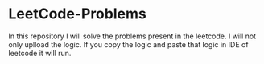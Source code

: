 # LeetCode-Problems
In this repository I will solve the problems present in the leetcode. I will not only uplload the logic.
If you copy the logic and paste that logic in IDE of leetcode it will run.

